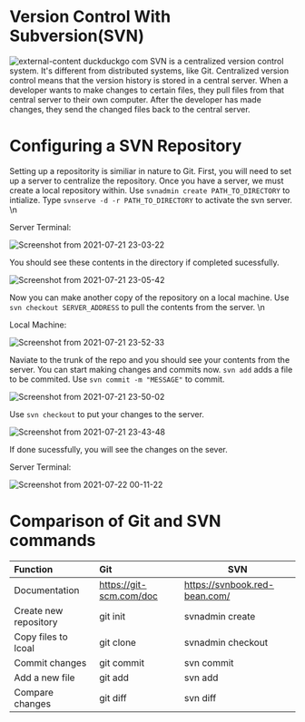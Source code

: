 # Version Control With Subversion(SVN)
![external-content duckduckgo com](https://user-images.githubusercontent.com/53241212/126389284-d6fbe647-5b27-4bce-a132-1470354e652b.png)
SVN is a centralized version control system. It's different from distributed systems, like Git. Centralized version control means that the version history is stored in a central server. When a developer wants to make changes to certain files, they pull files from that central server to their own computer. After the developer has made changes, they send the changed files back to the central server.

# Configuring a SVN Repository
Setting up a repositority is similiar in nature to Git. First, you will need to set up a server to centralize the repository. Once you have a server, we must create a local repository within. Use `svnadmin create PATH_TO_DIRECTORY` to intialize. Type `svnserve -d -r PATH_TO_DIRECTORY` to activate the svn server.
\n

Server Terminal:

![Screenshot from 2021-07-21 23-03-22](https://user-images.githubusercontent.com/53241212/126584527-68f872c2-164c-4df8-bc06-f45b552006cb.png)

You should see these contents in the directory if completed sucessfully.

![Screenshot from 2021-07-21 23-05-42](https://user-images.githubusercontent.com/53241212/126584673-1281165f-b15e-4f32-a1e5-883250c26bde.png)

Now you can make another copy of the repository on a local machine. Use `svn checkout SERVER_ADDRESS` to pull the contents from the server.
\n

Local Machine:

![Screenshot from 2021-07-21 23-52-33](https://user-images.githubusercontent.com/53241212/126588759-96d42e3e-e40e-449f-bcf0-813feb0c3da4.png)



Naviate to the trunk of the repo and you should see your contents from the server. You can start making changes and commits now.
`svn add` adds a file to be commited. Use `svn commit -m "MESSAGE"` to commit.

![Screenshot from 2021-07-21 23-50-02](https://user-images.githubusercontent.com/53241212/126587763-600380b5-f634-4531-808c-c14c6f40d165.png)

Use `svn checkout` to put your changes to the server.

![Screenshot from 2021-07-21 23-43-48](https://user-images.githubusercontent.com/53241212/126588888-98dcac8e-7b1a-4cff-9f67-3339eaff1751.png)

If done sucessfully, you will see the changes on the sever.

Server Terminal:

![Screenshot from 2021-07-22 00-11-22](https://user-images.githubusercontent.com/53241212/126589012-1342a5b2-e3ad-4745-ae10-52fea95fb680.png)

# Comparison of Git and SVN commands
|Function|Git|SVN|
|:---|:---|---|
|  Documentation |https://git-scm.com/doc| https://svnbook.red-bean.com/
| Create new repository | git init | svnadmin create |
| Copy files to lcoal | git clone | svnadmin checkout|
| Commit changes | git commit | svn commit |
| Add a new file | git add | svn add | 
| Compare changes | git diff | svn diff |
